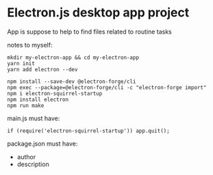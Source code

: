 # Electron.js desktop app project

App is suppose to help to find files related to routine tasks

notes to myself:

```
mkdir my-electron-app && cd my-electron-app
yarn init
yarn add electron --dev
```

```
npm install --save-dev @electron-forge/cli
npm exec --package=@electron-forge/cli -c "electron-forge import"
npm i electron-squirrel-startup
npm install electron
npm run make
```

main.js must have: 
```
if (require('electron-squirrel-startup')) app.quit();
```
package.json must have:
- author
- description
